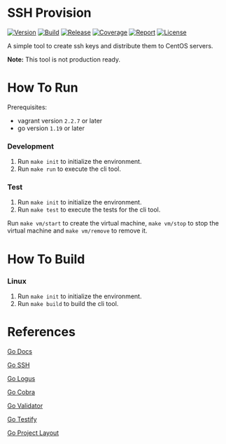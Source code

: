 # SSH Provision
[![Version](https://img.shields.io/github/v/release/tomdewildt/ssh-provision?label=version)](https://github.com/tomdewildt/ssh-provision/releases)
[![Build](https://img.shields.io/github/workflow/status/tomdewildt/ssh-provision/ci/master)](https://github.com/tomdewildt/ssh-provision/actions?query=workflow%3Aci)
[![Release](https://img.shields.io/github/workflow/status/tomdewildt/ssh-provision/cd?label=release)](https://github.com/tomdewildt/ssh-provision/actions?query=workflow%3Acd)
[![Coverage](https://img.shields.io/codecov/c/gh/tomdewildt/ssh-provision)](https://codecov.io/gh/tomdewildt/ssh-provision)
[![Report](https://goreportcard.com/badge/github.com/tomdewildt/ssh-provision)](https://goreportcard.com/report/github.com/tomdewildt/ssh-provision)
[![License](https://img.shields.io/github/license/tomdewildt/ssh-provision)](https://github.com/tomdewildt/ssh-provision/blob/master/LICENSE)

A simple tool to create ssh keys and distribute them to CentOS servers.

**Note:** This tool is not production ready.

# How To Run

Prerequisites:
* vagrant version ```2.2.7``` or later
* go version ```1.19``` or later

### Development

1. Run ```make init``` to initialize the environment.
2. Run ```make run``` to execute the cli tool.

### Test

1. Run ```make init``` to initialize the environment.
2. Run ```make test``` to execute the tests for the cli tool.

Run ```make vm/start``` to create the virtual machine, ```make vm/stop``` to stop the virtual machine and ```make vm/remove``` to remove it.

# How To Build

### Linux

1. Run ```make init``` to initialize the environment.
2. Run ```make build``` to build the cli tool.

# References

[Go Docs](https://golang.org/doc/)

[Go SSH](https://godoc.org/golang.org/x/crypto/ssh)

[Go Logus](https://godoc.org/github.com/sirupsen/logrus)

[Go Cobra](https://godoc.org/github.com/spf13/cobra)

[Go Validator](https://godoc.org/github.com/go-playground/validator)

[Go Testify](https://godoc.org/github.com/stretchr/testify)

[Go Project Layout](https://github.com/golang-standards/project-layout)
